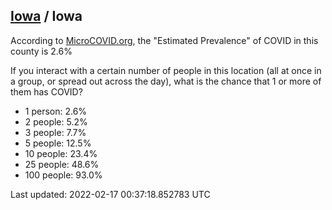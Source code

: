 
## [Iowa](/united-states/iowa) / Iowa

According to [MicroCOVID.org](http://microcovid.org),
the "Estimated Prevalence" of COVID in this county is 2.6%

If you interact with a certain number of people in this location
(all at once in a group, or spread out across the day), what is the chance that
1 or more of them has COVID?

- 1 person: 2.6%
- 2 people: 5.2%
- 3 people: 7.7%
- 5 people: 12.5%
- 10 people: 23.4%
- 25 people: 48.6%
- 100 people: 93.0%

Last updated: 2022-02-17 00:37:18.852783 UTC
